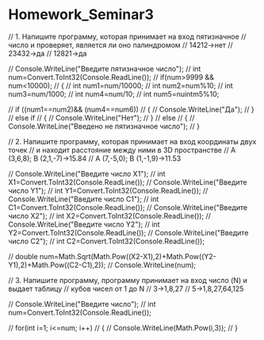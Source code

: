 # Homework_Seminar3
// 1. Напишите программу, которая принимает на вход пятизначное 
// число и проверяет, является ли оно палиндромом
// 14212->нет 
// 23432->да
// 12821->да

// Console.WriteLine("Введите пятизначное число");
// int num=Convert.ToInt32(Console.ReadLine());
// if(num>9999 && num<10000);
// {
//     int num1=num/10000;
//     int num2=num%10;
//     int num3=num/1000;
//     int num4=num/10;
//     int num5=nuintm5%10;

// if ((num1==num2)&& (num4==num6))
// {
//     Console.WriteLine("Да");
// }
// else if
// {
//     Console.WriteLine("Нет");
// }
// else
// {
//     Console.WriteLine("Введено не пятизначное число");
// }



// 2. Напишите программу, которая принимает на вход координаты двух точек 
// и находит расстояние между ними в 3D пространстве
// A (3,6,8); B (2,1,-7)->15.84
// A (7,-5,0); B (1,-1,9)->11.53

// Console.WriteLine("Введите число X1");
// int X1=Convert.ToInt32(Console.ReadLine());
// Console.WriteLine("Введите число Y1");
// int Y1=Convert.ToInt32(Console.ReadLine());
// Console.WriteLine("Введите число C1");
// int C1=Convert.ToInt32(Console.ReadLine());
// Console.WriteLine("Введите число X2");
// int X2=Convert.ToInt32(Console.ReadLine());
// Console.WriteLine("Введите число Y2");
// int Y2=Convert.ToInt32(Console.ReadLine());
// Console.WriteLine("Введите число C2");
// int C2=Convert.ToInt32(Console.ReadLine());

// double num=Math.Sqrt(Math.Pow((X2-X1),2)+Math.Pow((Y2-Y1),2)+Math.Pow((C2-C1),2));
// Console.WriteLine(num);


// 3. Напишите программу, программу принимает на вход число (N) и выдает таблицу 
// кубов чисел от 1 до N 
// 3->1,8,27
// 5->1,8,27,64,125

// Console.WriteLine("Введите число");
// int num=Convert.ToInt32(Console.ReadLine());

// for(int i=1; i<=num; i++)
// {
//     Console.WriteLine(Math.Pow(i,3));
// }



